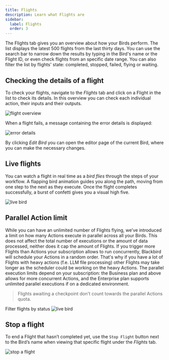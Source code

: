 ```yaml
---
title: Flights
description: Learn what Flights are
sidebar:
  label: Flights
  order: 3
---
```


The Flights tab gives you an overview about how your Birds perform. The list displays the latest 500 flights from the last thirty days. You can use the search bar to narrow down the results by typing in the Bird's name or the Flight ID, or even check flights from an specific date range. You can also filter the list by flights' state: completed, stopped, failed, flying or waiting.

## Checking the details of a flight

To check your flights, navigate to the _Flights_ tab and click on a Flight in the list to check its details. In this overview you can check each individual action, their inputs and their outputs. 

![flight overview](~/assets/docs/flight-details.png)

When a flight fails, a message containing the error details is displayed:

![error details](~/assets/docs/error-details.gif)

By clicking _Edit Bird_ you can open the editor page of the current Bird, where you can make the necessary changes.

## Live flights

You can watch a flight in real time as a _bird flies_ through the steps of your workflow. A flapping bird animation guides you along the path, moving from one step to the next as they execute. Once the flight completes successfully, a burst of confetti gives you a visual high five.

![live bird](~/assets/docs/live-bird.gif)

## Parallel Action limit

While you can have an unlimited number of Flights flying, we’ve introduced a limit on how many Actions execute in parallel across all your Birds. This does not affect the total number of executions or the amount of data processed, neither does it cap the amount of Flights. If you trigger more Flights than Actions your subscription allows to run concurrently, Blackbird will schedule your Actions in a random order. That's why if you have a lot of Flights with heavy actions (f.e. LLM file processing) other Flights may take longer as the scheduler could be working on the heavy Actions. The parallel execution limits depend on your subscription: the Business plan and above allows for more concurrent Actions, and the Enterprise plan supports unlimited parallel executions if on a dedicated environment.

> Flights awaiting a checkpoint don't count towards the parallel Actions quota.

Filter flights by status
![live bird](~/assets/docs/waiting-filter.png)

## Stop a flight

To end a Flight that hasn’t completed yet, use the `Stop Flight` button next to the Bird’s name when viewing that specific flight under the _Flights_ tab.

![stop a flight](~/assets/docs/stop-flight.png)